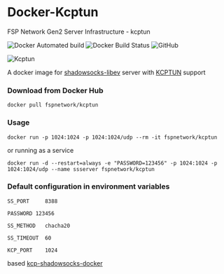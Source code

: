 # Docker-Kcptun

FSP Network Gen2 Server Infrastructure - kcptun

![Docker Automated build](https://img.shields.io/docker/automated/fspnetwork/kcptun.svg?style=flat-square)
![Docker Build Status](https://img.shields.io/docker/build/fspnetwork/kcptun.svg?style=flat-square)
![GitHub](https://img.shields.io/github/license/fastsp/docker-kcptun.svg?style=flat-square)

![Kcptun](https://img.shields.io/badge/Kcptun-20181002-blue.svg)

A docker image for [shadowsocks-libev](https://github.com/shadowsocks/shadowsocks-libev) server with [KCPTUN](https://github.com/xtaci/kcptun) support

### Download from Docker Hub 

    docker pull fspnetwork/kcptun

### Usage

    docker run -p 1024:1024 -p 1024:1024/udp --rm -it fspnetwork/kcptun

or running as a service

    docker run -d --restart=always -e "PASSWORD=123456" -p 1024:1024 -p 1024:1024/udp --name ssserver fspnetwork/kcptun

### Default configuration in environment variables

    SS_PORT     8388

    PASSWORD 123456

    SS_METHOD   chacha20

    SS_TIMEOUT  60

    KCP_PORT    1024

based [kcp-shadowsocks-docker](https://github.com/hangim/kcp-shadowsocks-docker)